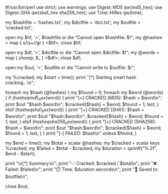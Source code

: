 #!/usr/bin/perl
use strict;
use warnings;
use Digest::MD5 qw(md5_hex);
use Digest::SHA qw(sha1_hex sha256_hex);
use Time::HiRes qw(time);

my $hashfile = 'hashes.txt';
my $dictfile = 'dict.txt';
my $outfile  = 'cracked.txt';

open my $hf, '<', $hashfile or die "Cannot open $hashfile: $!";
my @hashes = map { s/\s+//gr } <$hf>;
close $hf;

open my $df, '<', $dictfile or die "Cannot open $dictfile: $!";
my @words = map { chomp; $_ } <$df>;
close $df;

open my $out, '>', $outfile or die "Cannot write to $outfile: $!";

my %cracked;
my $start = time();
print "[*] Starting smart hash cracking...\n";

foreach my $hash (@hashes) {
    my $found = 0;
    foreach my $word (@words) {
        if ($hash eq md5_hex($word)) {
            print "[+] CRACKED [MD5]: $hash = $word\n";
            print $out "$hash:$word\n";
            $cracked{$hash} = $word;
            $found = 1;
            last;
        }
        elsif ($hash eq sha1_hex($word)) {
            print "[+] CRACKED [SHA1]: $hash = $word\n";
            print $out "$hash:$word\n";
            $cracked{$hash} = $word;
            $found = 1;
            last;
        }
        elsif ($hash eq sha256_hex($word)) {
            print "[+] CRACKED [SHA256]: $hash = $word\n";
            print $out "$hash:$word\n";
            $cracked{$hash} = $word;
            $found = 1;
            last;
        }
    }
    print "[-] FAILED: $hash\n" unless $found;
}

my $end = time();
my $total = scalar @hashes;
my $cracked = scalar keys %cracked;
my $failed = $total - $cracked;
my $duration = sprintf("%.2f", $end - $start);

print "\n[*] Summary:\n";
print "✅ Cracked: $cracked / $total\n";
print "❌ Failed: $failed\n";
print "⏱️ Time: $duration seconds\n";
print "📁 Saved to: $outfile\n";

close $out;
